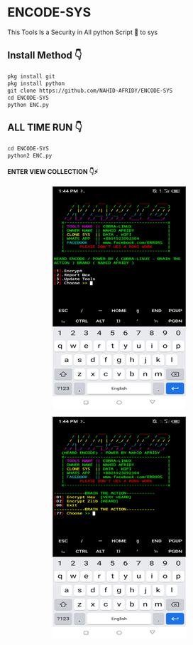 # ENCODE-SYS
This Tools Is a Security in All python Script 🥰 to sys

## Install Method 👇

    pkg install git
    pkg install python
    git clone https://github.com/NAHID-AFRIDY/ENCODE-SYS
    cd ENCODE-SYS
    python ENC.py

## ALL TIME RUN 👇

    cd ENCODE-SYS
    python2 ENC.py

#### ENTER VIEW COLLECTION 👇⚡
<p align="center">
<img src='SYS/Screenshot_20220918-134416.png' style="height:500px;width:300px;" >
</p>

<p align="center">
<img src='SYS/Screenshot_20220918-134424.png' style="height:500px;width:300px;" >
</p>
